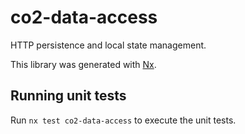 # co2-data-access

HTTP persistence and local state management.

This library was generated with [Nx](https://nx.dev).

## Running unit tests

Run `nx test co2-data-access` to execute the unit tests.
